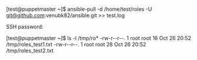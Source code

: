 [test@puppetmaster ~]$ ansible-pull -d /home/test/roles -U git@github.com:venubk82/ansible.git >> test.log

SSH password:

[test@puppetmaster ~]$ ls -l /tmp/ro*
-rw-r--r--. 1 root root 16 Oct 26 20:52 /tmp/roles_test1.txt
-rw-r--r--. 1 root root 28 Oct 26 20:52 /tmp/roles_test2.txt
